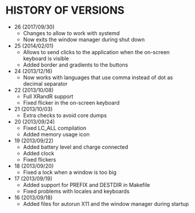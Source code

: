 HISTORY OF VERSIONS
===================

* 26 (2017/09/30)
   * Changes to allow to work with systemd
   * Now exits the window manager during shut down
* 25 (2014/02/01)
   * Allows to send clicks to the application when the on-screen keyboard is visible
   * Added border and gradients to the buttons
* 24 (2013/12/16)
   * Now works with languages that use comma instead of dot as decimal separator
* 22 (2013/10/08)
   * Full XRandR support
   * Fixed flicker in the on-screen keyboard
* 21 (2013/10/03)
   * Extra checks to avoid core dumps
* 20 (2013/09/24)
   * Fixed LC_ALL compilation
   * Added memory usage icon
* 19 (2013/09/22)
   * Added battery level and charge connected
   * Added clock
   * Fixed flickers
* 18 (2013/09/20)
   * Fixed a lock when a window is too big
* 17 (2013/09/19)
   * Added support for PREFIX and DESTDIR in Makefile
   * Fixed problems with locales and keyboards
* 16 (2013/09/18)
   * Added files for autorun X11 and the window manager during startup
